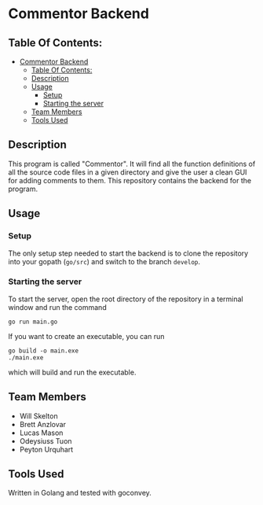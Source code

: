 # Commentor Backend

## Table Of Contents:
- [Commentor Backend](#commentor-backend)
  - [Table Of Contents:](#table-of-contents)
  - [Description](#description)
  - [Usage](#usage)
    - [Setup](#setup)
    - [Starting the server](#starting-the-server)
  - [Team Members](#team-members)
  - [Tools Used](#tools-used)

## Description
This program is called "Commentor". It will find all the function definitions of all the source code files in a given directory and give the user a clean GUI for adding comments to them. This repository contains the backend for the program.

## Usage
### Setup
The only setup step needed to start the backend is to clone the repository into your gopath (`go/src`) and switch to the branch `develop`. 

### Starting the server
To start the server, open the root directory of the repository in a terminal window and run the command
```
go run main.go
```
If you want to create an executable, you can run
```
go build -o main.exe
./main.exe
```
which will build and run the executable.

## Team Members
- Will Skelton
- Brett Anzlovar
- Lucas Mason
- Odeysiuss Tuon
- Peyton Urquhart

## Tools Used
Written in Golang and tested with goconvey.